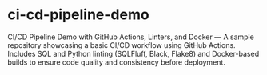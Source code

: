 # ci-cd-pipeline-demo
CI/CD Pipeline Demo with GitHub Actions, Linters, and Docker — A sample repository showcasing a basic CI/CD workflow using GitHub Actions. Includes SQL and Python linting (SQLFluff, Black, Flake8) and Docker-based builds to ensure code quality and consistency before deployment.
